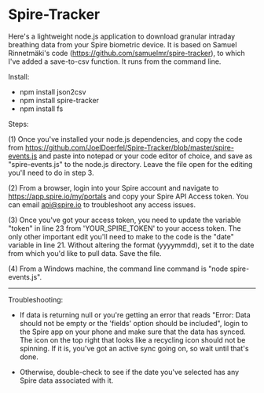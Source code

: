 # Spire-Tracker

Here's a lightweight node.js application to download granular intraday breathing data from your Spire biometric device. It is based on Samuel Rinnetmäki's code (https://github.com/samuelmr/spire-tracker), to which I've added a save-to-csv function. It runs from the command line.

Install:
- npm install json2csv
- npm install spire-tracker
- npm install fs

Steps:

(1) Once you've installed your node.js dependencies, and copy the code from https://github.com/JoelDoerfel/Spire-Tracker/blob/master/spire-events.js and paste into notepad or your code editor of choice, and save as "spire-events.js" to the node.js directory. Leave the file open for the editing you'll need to do in step 3.

(2) From a browser, login into your Spire account and navigate to https://app.spire.io/my/portals and copy your Spire API Access token. You can email api@spire.io to troubleshoot any access issues.

(3) Once you've got your access token, you need to update the variable "token" in line 23 from 'YOUR_SPIRE_TOKEN' to your access token. The only other important edit you'll need to make to the code is the "date" variable in line 21. Without altering the format (yyyymmdd), set it to the date from which you'd like to pull data. Save the file.

(4) From a Windows machine, the command line command is "node spire-events.js".
_____

Troubleshooting:

- If data is returning null or you're getting an error that reads "Error: Data should not be empty or the 'fields' option should be included", login to the Spire app on your phone and make sure that the data has synced. The icon on the top right that looks like a recycling icon should not be spinning. If it is, you've got an active sync going on, so wait until that's done.

- Otherwise, double-check to see if the date you've selected has any Spire data associated with it.
